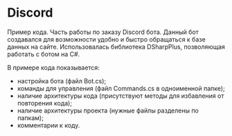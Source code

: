 # Discord
Пример кода. Часть работы по заказу Discord бота.
Данный бот создавался для возможности удобно и быстро обращаться к базе данных на сайте.
Использовалась библиотека DSharpPlus, позволяющая работать с ботом на C#.

В примере кода показывается:
- настройка бота (файл Bot.cs);
- команды для управления (файл Commands.cs в одноименной папке);
- наличие архитектуры кода (присутствуют методы для избавления от повторения кода);
- наличие архитектуры проекта (нужные файлы разделены по папкам);
- комментарии к коду.

